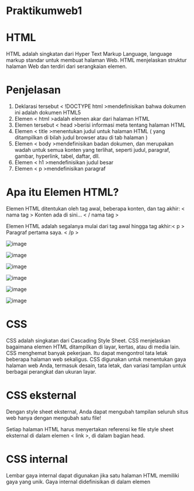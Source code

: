 # Praktikumweb1
# HTML
HTML adalah singkatan dari Hyper Text Markup Language, language markup standar untuk membuat halaman Web. HTML menjelaskan struktur halaman Web dan terdiri dari serangkaian elemen.

# Penjelasan
1. Deklarasi tersebut < !DOCTYPE html >mendefinisikan bahwa dokumen ini adalah dokumen HTML5
2. Elemen < html >adalah elemen akar dari halaman HTML
3. Elemen tersebut < head >berisi informasi meta tentang halaman HTML
4. Elemen < title >menentukan judul untuk halaman HTML ( yang ditampilkan di bilah judul browser atau di tab halaman )
5. Elemen < body >mendefinisikan badan dokumen, dan merupakan wadah untuk semua konten yang terlihat, seperti judul, paragraf, gambar, hyperlink, tabel, daftar, dll.
6. Elemen < h1 >mendefinisikan judul besar
7. Elemen < p >mendefinisikan paragraf

# Apa itu Elemen HTML?
Elemen HTML ditentukan oleh tag awal, beberapa konten, dan tag akhir:
< nama tag > Konten ada di sini... < / nama tag >

Elemen HTML adalah segalanya mulai dari tag awal hingga tag akhir:
​​< p > Paragraf pertama saya. < /p >

![image](https://github.com/HanaKurniaAyu/praktikumweb1/assets/167958623/942dbd21-283e-490a-85ce-c0ee6613e62c)

![image](https://github.com/HanaKurniaAyu/praktikumweb1/assets/167958623/a1a665d3-4da6-467f-88b1-e85df7d15c00)

![image](https://github.com/HanaKurniaAyu/praktikumweb1/assets/167958623/b674aeb0-fcdf-4743-b2a7-b80dbb2740c9)

![image](https://github.com/HanaKurniaAyu/praktikumweb1/assets/167958623/971d3696-ab00-4312-9cfb-c3b2448b664f)

![image](https://github.com/HanaKurniaAyu/praktikumweb1/assets/167958623/79db9255-2222-40f9-a94b-c7b515c888b1)

![image](https://github.com/HanaKurniaAyu/praktikumweb1/assets/167958623/ac896c79-6c91-4722-bfba-ae1aa83f760c)

# CSS
CSS adalah singkatan dari Cascading Style Sheet. CSS menjelaskan bagaimana elemen HTML ditampilkan di layar, kertas, atau di media lain. CSS menghemat banyak pekerjaan. Itu dapat mengontrol tata letak beberapa halaman web sekaligus. CSS digunakan untuk menentukan gaya halaman web Anda, termasuk desain, tata letak, dan variasi tampilan untuk berbagai perangkat dan ukuran layar.

# CSS eksternal
Dengan style sheet eksternal, Anda dapat mengubah tampilan seluruh situs web hanya dengan mengubah satu file!

Setiap halaman HTML harus menyertakan referensi ke file style sheet eksternal di dalam elemen 
< link >, di dalam bagian head.

# CSS internal
Lembar gaya internal dapat digunakan jika satu halaman HTML memiliki gaya yang unik. Gaya internal didefinisikan di dalam elemen <style>, di dalam bagian head.

# CSS inline
Inline style dapat digunakan untuk menerapkan gaya unik pada satu elemen. Untuk menggunakan gaya sebaris, tambahkan atribut style ke elemen yang relevan. Atribut style dapat berisi properti CSS apa pun.

